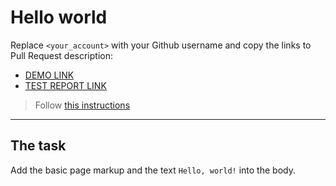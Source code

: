 # Hello world
Replace `<your_account>` with your Github username and copy the links to Pull Request description:
- [DEMO LINK](https://konstde00.github.io/layout_hello-world/)
- [TEST REPORT LINK](https://konstde00.github.io/layout_hello-world/report/html_report/)

> Follow [this instructions](https://mate-academy.github.io/layout_task-guideline/#how-to-solve-the-layout-tasks-on-github)
___

## The task
Add the basic page markup and the text `Hello, world!` into the body.
